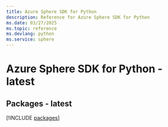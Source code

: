 ```yaml
---
title: Azure Sphere SDK for Python
description: Reference for Azure Sphere SDK for Python
ms.date: 03/27/2025
ms.topic: reference
ms.devlang: python
ms.service: sphere
---
```

# Azure Sphere SDK for Python - latest
## Packages - latest
[!INCLUDE [packages](sphere-index.md)]
